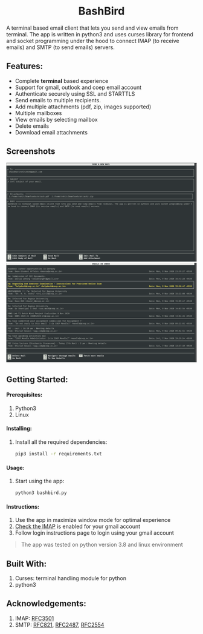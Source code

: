 <h1 align="center"> BashBird </h1>

A terminal based email client that lets you send and view emails from terminal. The app is written in python3 and uses curses library for frontend and socket programming under the hood to connect IMAP (to receive emails) and SMTP (to send emails) servers. 

## Features:

-   Complete **terminal** based experience
-   Support for gmail, outlook and coep email account
-   Authenticate securely using SSL and STARTTLS
-   Send emails to multiple recipients.
-   Add multiple attachments (pdf, zip, images supported)
-   Multiple mailboxes
-   View emails by selecting mailbox
-   Delete emails
-   Download email attachments

## Screenshots

<div style={display: 'flex'}>
    <img src="Screenshots/4.png" alt="Write mail Page" title="Write mail Page"  />
    <img src="Screenshots/6.png" alt="Email Page" title="Email Page"  />
</div>

## Getting Started:

#### Prerequisites:

1. Python3
2. Linux

#### Installing:

1. Install all the required dependencies:
    ```sh
    pip3 install -r requirements.txt
    ```

#### Usage:

1. Start using the app:
    ```sh
    python3 bashbird.py
    ```

#### Instructions:

1. Use the app in maximize window mode for optimal experience
2. [Check the IMAP](https://support.google.com/mail/answer/7126229?hl=en) is enabled for your gmail account
3. Follow login instructions page to login using your gmail account

> The app was tested on python version 3.8 and linux environment

## Built With:
1. Curses:  terminal handling module for python
2. python3

## Acknowledgements:
1. IMAP: [RFC3501](https://tools.ietf.org/html/rfc3501)
2. SMTP: [RFC821](https://tools.ietf.org/html/rfc821), [RFC2487](https://tools.ietf.org/html/rfc2487), [RFC2554](https://tools.ietf.org/html/rfc2554)
